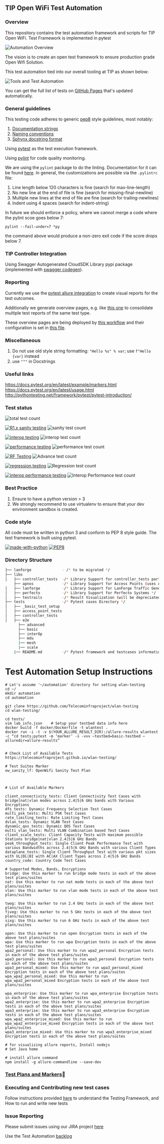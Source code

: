 ## TIP Open WiFi Test Automation

### Overview

This repository contains the test automation framework and scripts for TIP Open WiFi.
Test Framework is implemented in pytest

![Automation Overview](.img/automation_overview.png)

The vision is to create an open test framework to ensure production grade Open Wifi Solution.

This test automation tied into our overall tooling at TIP as shown below:

![Tools and Test Automation](.img/Tools_and_Testing.png)

You can get the full list of tests on [GitHub Pages](https://telecominfraproject.github.io/wlan-testing/) that's updated automatically.

### General guidelines

This testing code adheres to generic [pep8](https://www.python.org/dev/peps/pep-0008/#introduction) style guidelines, most notably:

1. [Documentation strings](https://www.python.org/dev/peps/pep-0008/#documentation-strings)
2. [Naming conventions](https://www.python.org/dev/peps/pep-0008/#prescriptive-naming-conventions)
3. [Sphynx docstring format](https://sphinx-rtd-tutorial.readthedocs.io/en/latest/docstrings.html)

Using [pytest](https://docs.pytest.org/en/6.2.x/) as the test execution framework.

Using [pylint](http://pylint.pycqa.org) for code quality monitoring.

We are using the `pylint` package to do the linting. Documentation for it can be found [here](http://pylint.pycqa.org/en/latest/).
In general, the customizations are possible via the `.pylintrc` file:

1. Line length below 120 characters is fine (search for max-line-length)
2. No new line at the end of file is fine (search for missing-final-newline)
3. Multiple new lines at the end of file are fine (search for trailing-newlines)
4. Indent using 4 spaces (search for indent-string)

In future we should enforce a policy, where we cannot merge a code where the pylint scoe goes below 7:

```shell
pylint --fail-under=7 *py
```

the command above would produce a non-zero exit code if the score drops below 7.

### TIP Controller Integration

Using Swagger Autogenerated CloudSDK Library pypi package (implemented with [swagger codegen](https://github.com/swagger-api/swagger-codegen)).

### Reporting

Currently we use the [pytest allure integration](https://docs.qameta.io/allure/#_pytest) to create visual reports for the test outcomes.

Additionally we generate overview pages, e.g. like [this one](http://openwifi-allure-reports.s3-website-us-east-1.amazonaws.com/sanity/overview/) to consolidate multiple test reports of the same test type.

These overview pages are being deployed by [this workflow](.github/workflows/update-overviews.yml) and their configuration is set in [this file](./.allure-overview/overviews.json).

### Miscellaneous

1. Do not use old style string formatting: `"Hello %s" % var`; use `f"Hello {var}` instead
2. use `"""` in Docstrings

### Useful links

https://docs.pytest.org/en/latest/example/markers.html  
https://docs.pytest.org/en/latest/usage.html  
http://pythontesting.net/framework/pytest/pytest-introduction/

### Test status

![total test count](https://raw.githubusercontent.com/Telecominfraproject/wlan-testing/badges/total-count.svg)

[![R1.x sanity testing](https://github.com/Telecominfraproject/wlan-testing/actions/workflows/quali.yml/badge.svg)](https://github.com/Telecominfraproject/wlan-testing/actions/workflows/quali.yml)
![sanity test count](https://raw.githubusercontent.com/Telecominfraproject/wlan-testing/badges/sanity-count.svg)

[![interop testing](https://github.com/Telecominfraproject/wlan-testing/actions/workflows/interop.yml/badge.svg)](https://github.com/Telecominfraproject/wlan-testing/actions/workflows/interop.yml)
![interop test count](https://raw.githubusercontent.com/Telecominfraproject/wlan-testing/badges/interop-count.svg)

[![performance testing](https://github.com/Telecominfraproject/wlan-testing/actions/workflows/performance.yml/badge.svg)](https://github.com/Telecominfraproject/wlan-testing/actions/workflows/performance.yml)
![performance test count](https://raw.githubusercontent.com/Telecominfraproject/wlan-testing/badges/performance-count.svg)

[![RF Testing](https://github.com/Telecominfraproject/wlan-testing/actions/workflows/quali-advanced.yml/badge.svg)](https://github.com/Telecominfraproject/wlan-testing/actions/workflows/quali-advanced.yml)
![Advance test count](https://raw.githubusercontent.com/Telecominfraproject/wlan-testing/badges/advance-count.svg)

[![regression testing](https://github.com/Telecominfraproject/wlan-testing/actions/workflows/regression.yml/badge.svg)](https://github.com/Telecominfraproject/wlan-testing/actions/workflows/regression.yml)
![Regression test count](https://raw.githubusercontent.com/Telecominfraproject/wlan-testing/badges/regression-count.svg)

[![interop performance testing](https://github.com/Telecominfraproject/wlan-testing/actions/workflows/interop_performance.yml/badge.svg)](https://github.com/Telecominfraproject/wlan-testing/actions/workflows/interop_performance.yml)
![Interop Performance test count](https://raw.githubusercontent.com/Telecominfraproject/wlan-testing/badges/performance-interop-count.svg)

### Best Practice

1. Ensure to have a python version > 3
2. We strongly recommend to use virtualenv to ensure that your dev environment sandbox is created.

### Code style

All code must be written in python 3 and conform to PEP 8 style guide. The test framework is built using pytest.  

[![made-with-python](https://img.shields.io/badge/Made%20with-Python-1f425f.svg)](https://www.python.org/)
[![PEP8](https://img.shields.io/badge/code%20style-pep8-orange.svg)](https://www.python.org/dev/peps/pep-0008/)  

### Directory Structure

```bash
├── lanforge              - /* to be migrated */
├── libs
│   ├── controller_tests  -/* Library Support for controller_tests part  */
    ├── apnos             -/* Library Support for Access Points (uses AP SSH)  */
│   ├── lanforge          -/* Library Support for LanForge Traffic Generator */
│   ├── perfecto          -/* Library Support for Perfecto Systems */
│   ├── testrails         -/* Result Visualization (will be depreciated ) */
├── tests                 -/* Pytest cases Directory */
│   ├── _basic_test_setup
│   ├── access_point_tests
│   ├── controller_tests
│   ├── e2e
      ├── advanced
      ├── basic
      ├── interOp
      ├── mdu
      |── mesh
      |── scale
    |── README.md         -/* Pytest framework and testcases information */
```

# Test Automation Setup Instructions 
```
# Let's assume '~/automation' directory for setting wlan-testing
cd ~/
mkdir automation
cd automation

git clone https://github.com/Telecominfraproject/wlan-testing 
cd wlan-testing/

cd tests/
vim lab_info.json    # Setup your testbed data info here
docker build -f docker/Dockerfile -t wlantest .
docker run -i -t -v $(YOUR_ALLURE_RESULT_DIR):/allure-results wlantest -c “cd tests;pytest -m ‘marker’ -s -vvv –testbed=basic-testbed –alluredir=allure-results”


# Check List of Available Tests
https://telecominfraproject.github.io/wlan-testing/

# Test Suites Marker
ow_sanity_lf: OpenWifi Sanity Test Plan



# List of Available Markers

client_connectivity_tests: Client Connectivity Test Cases with bridge|nat|vlan modes across 2.4|5|6 GHz bands with Various Encryptions
dfs_tests: Dynamic Frequency Selection Test Cases
multi_psk_tests: Multi PSK Test Cases
rate_limiting_tests: Rate Limiting Test Cases
dvlan_tests: Dynamic VLAN Test Cases
dynamic_qos_tests: Dynamic QOS Test Cases
multi_vlan_tests: Multi VLAN Combination based Test Cases
client_scale_tests: Client Capacity Tests with maximum possible Stations bridge|nat|vlan 2.4|5|6 GHz Bands
peak_throughput_tests: Single Client Peak Performance Test with various Bandwidths across 2.4|5|6 GHz Bands with various Client Types
dataplane_tests: Single Client Throughput Test with various pkt sizes with UL|DL|BI with AC|AX Client Types across 2.4|5|6 GHz Bands
country_code: Country Code Test Cases 

# Supported Modes, Bands, Encryptions
bridge: Use this marker to run bridge mode tests in each of the above test plans/suites
nat: Use this marker to run nat mode tests in each of the above test plans/suites
vlan: Use this marker to run vlan mode tests in each of the above test plans/suites

twog: Use this marker to run 2.4 GHz tests in each of the above test plans/suites
fiveg: Use this marker to run 5 GHz tests in each of the above test plans/suites
sixg: Use this marker to run 6 GHz tests in each of the above test plans/suites

open: Use this marker to run open Encryption tests in each of the above test plans/suites
wpa: Use this marker to run wpa Encryption tests in each of the above test plans/suites
wpa2_personal: Use this marker to run wpa2_personal Encryption tests in each of the above test plans/suites
wpa3_personal: Use this marker to run wpa3_personal Encryption tests in each of the above test plans/suites
wpa3_personal_mixed: Use this marker to run wpa3_personal_mixed Encryption tests in each of the above test plans/suites
wpa_wpa2_personal_mixed: Use this marker to run wpa_wpa2_personal_mixed Encryption tests in each of the above test plans/suites

wpa_enterprise: Use this marker to run wpa_enterprise Encryption tests in each of the above test plans/suites
wpa2_enterprise: Use this marker to run wpa2_enterprise Encryption tests in each of the above test plans/suites
wpa3_enterprise: Use this marker to run wpa3_enterprise Encryption tests in each of the above test plans/suites
wpa_wpa2_enterprise_mixed: Use this marker to run wpa_wpa2_enterprise_mixed Encryption tests in each of the above test plans/suites
wpa3_enterprise_mixed: Use this marker to run wpa3_enterprise_mixed Encryption tests in each of the above test plans/suites

# for visualizing allure reports, Install nodejs
# Set Java home

# install allure command
npm install -g allure-commandline --save-dev
```
### [Test Plans and Markers](TEST_PLANS.md):bookmark_tabs:
### Executing and Contributing new test cases

Follow instructions provided [here](./tests/README.md)  to understand the Testing Framework, and How to run and 
write new tests

### Issue Reporting
Please submit issues using our JIRA project [here](https://telecominfraproject.atlassian.net/browse/WIFI)

Use the Test Automation [backlog](https://telecominfraproject.atlassian.net/secure/RapidBoard.jspa?projectKey=WIFI&rapidView=48&view=planning.nodetail)
